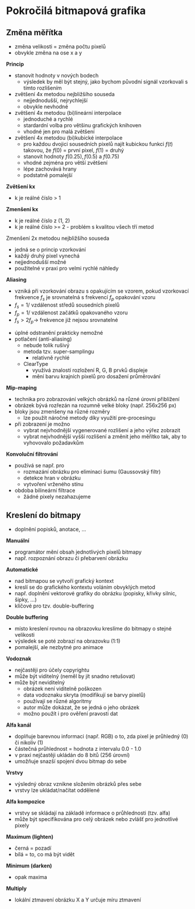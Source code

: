 # Pokročilá bitmapová grafika

## Změna měřítka

- změna velikosti = změna počtu pixelů
- obvykle změna na ose x a y

**Princip**
- stanovit hodnoty v nových bodech
	- výsledek by měl být stejný, jako bychom původní signál vzorkovali s tímto rozlišením
- zvětšení 4x metodou nejbližšího souseda
	- nejjednodušší, nejrychlejší
	- obvykle nevhodné
- zvětšení 4x metodou (bi)lineární interpolace
	- jednoduché a rychlé
	- stardardní volba pro většinu grafických knihoven
	- vhodné jen pro malá zvětšení
- zvětšení 4x metodou (bi)kubické interpolace
	- pro každou dvojici sousedních pixelů najít kubickou funkci $f(t)$ takovou, že $f(0)$ = první pixel, $f(1)$ = druhý
	- stanovit hodnoty $f(0.25), f(0.5)$ a $f(0.75)$
	- vhodné zejména pro větší zvětšení  
	- lépe zachovává hrany  
	- podstatně pomalejší

**Zvětšení kx**
- k je reálné číslo > 1

**Zmenšení kx**
- k je reálné číslo z (1, 2)
- k je reálné číslo >= 2 - problém s kvalitou všech tří metod

Zmenšení 2x metodou nejbližšího souseda
- jedná se o princip vzorkování
- každý druhý pixel vynechá
- nejjednodušší možné
- použitelné v praxi pro velmi rychlé náhledy

**Aliasing**
- vzniká při vzorkování obrazu s opakujícím se vzorem, pokud vzorkovací frekvence $f_{s}$ je srovnatelná s frekvencí $f_{p}$ opakování vzoru
- $f_{s} = 1 /$ vzdálenost středů sousedních pixelů  
- $f_{p} = 1 /$ vzdálenost začátků opakovaného vzoru  
- $f_{s} > 2f_{p} \to$ frekvence již nejsou srovnatelné
+ úplné odstranění prakticky nemožné
+ potlačení (anti-aliasing)
	+ nebude tolik rušivý
	+ metoda tzv. super-samplingu
		+ relativně rychlé
	+ ClearType
		+ využívá znalostí rozložení R, G, B prvků displeje
		+ mění barvu krajních pixelů pro dosažení průměrování

**Mip-maping**
- technika pro zobrazování velkých obrázků na různé úrovni přiblížení
- obrázek bývá rozřezán na rozumně velké bloky (např. 256x256 px)
- bloky jsou zmenšeny na různé rozměry
	- lze použít náročné metody díky využití pre-procesingu
- při zobrazení je možno
	- vybrat nejvhodnější vygenerované rozlišení a jeho výřez zobrazit
	- vybrat nejvhodnější vyšší rozlišení a změnit jeho měřítko tak, aby to vyhovovalo požadavkům

**Konvoluční filtrování**
- používá se např. pro
	- rozmazání obrázku pro eliminaci šumu (Gaussovský filtr)
	- detekce hran v obrázku
	- vytvoření vrženého stínu
- obdoba bilineární filtrace
	- žádné pixely nezahazujeme

## Kreslení do bitmapy

- doplnění popisků, anotace, ...

**Manuální**
- programátor mění obsah jednotlivých pixelů bitmapy
- např. rozpoznání obrazu či přebarvení obrázku

**Automatické**
- nad bitmapou se vytvoří grafický kontext
- kreslí se do grafického kontextu voláním obvyklých metod
- např. doplnění vektorové grafiky do obrázku (popisky, křivky silnic, šipky, ...)
- klíčové pro tzv. double-buffering

**Double buffering**
- místo kreslení rovnou na obrazovku kreslíme do bitmapy o stejné velikosti
- výsledek se poté zobrazí na obrazovku (1:1)
- pomalejší, ale nezbytné pro animace

**Vodoznak**
- nejčastěji pro účely copyrightu
- může být viditelný (neměl by jít snadno retušovat)
- může být neviditelný
	- obrázek není viditelně poškozen
	- data vodoznaku skryta (modifikují se barvy pixelů)
	- používají se různé algoritmy
	- autor může dokázat, že se jedná o jeho obrázek
	- možno použít i pro ověření pravosti dat

**Alfa kanál**
- doplňuje barevnou informaci (např. RGB) o to, zda pixel je průhledný (0) či nikoliv (1)
- částečná průhlednost = hodnota z intervalu 0.0 - 1.0
- v praxi nejčastěji ukládán do 8 bitů (256 úrovní)
- umožňuje snazší spojení dvou bitmap do sebe

**Vrstvy**
- výsledný obraz vznikne složením obrázků přes sebe
- vrstvy lze ukládat/načítat oddělené

**Alfa kompozice**
- vrstvy se skládají na základě informace o průhlednosti (tzv. alfa)
- může být specifikována pro celý obrázek nebo zvlášť pro jednotlivé pixely

**Maximum (lighten)**
- černá = pozadí
- bílá = to, co má být vidět

**Minimum (darken)**
- opak maxima

**Multiply**
- lokální ztmavení obrázku X a Y určuje míru ztmavení